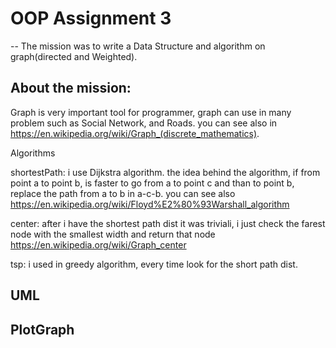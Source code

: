 # OOP Assignment 3
--
The mission was to write a Data Structure and algorithm on graph(directed and Weighted).

About the mission:
--
Graph is very important tool for programmer, graph can use in many problem such as Social Network, and Roads. you can see also in https://en.wikipedia.org/wiki/Graph_(discrete_mathematics).

Algorithms

shortestPath: i use Dijkstra algorithm. the idea behind the algorithm, if from point a to point b, is faster to go from a to point c and than to point b, replace the path from a to b in a-c-b. you can see also https://en.wikipedia.org/wiki/Floyd%E2%80%93Warshall_algorithm

center: after i have the shortest path dist it was triviali, i just check the farest node with the smallest width and return that node https://en.wikipedia.org/wiki/Graph_center

tsp: i used in greedy algorithm, every time look for the short path dist.

UML
--

PlotGraph
--
